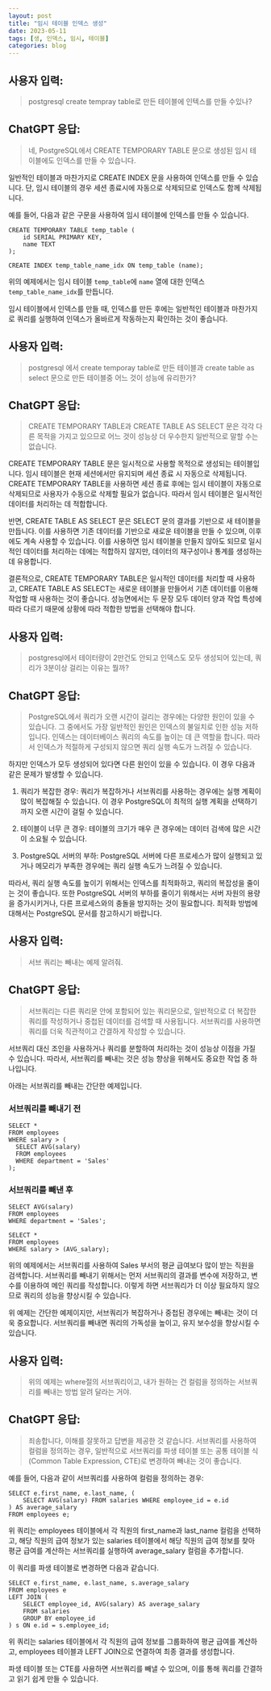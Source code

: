 ```yaml
---
layout: post
title: "임시 테이블 인덱스 생성"
date: 2023-05-11
tags: [생, 인덱스, 임시, 테이블]
categories: blog
---
```


## 사용자 입력:
> postgresql create tempray table로 만든 테이블에 인텍스를 만들 수있나?

## ChatGPT 응답:
> 네, PostgreSQL에서 CREATE TEMPORARY TABLE 문으로 생성된 임시 테이블에도 인덱스를 만들 수 있습니다.

일반적인 테이블과 마찬가지로 CREATE INDEX 문을 사용하여 인덱스를 만들 수 있습니다. 단, 임시 테이블의 경우 세션 종료시에 자동으로 삭제되므로 인덱스도 함께 삭제됩니다. 

예를 들어, 다음과 같은 구문을 사용하여 임시 테이블에 인덱스를 만들 수 있습니다.

```
CREATE TEMPORARY TABLE temp_table (
    id SERIAL PRIMARY KEY,
    name TEXT
);

CREATE INDEX temp_table_name_idx ON temp_table (name);
```

위의 예제에서는 임시 테이블 `temp_table`에 `name` 열에 대한 인덱스 `temp_table_name_idx`를 만듭니다. 

임시 테이블에서 인덱스를 만들 때, 인덱스를 만든 후에는 일반적인 테이블과 마찬가지로 쿼리를 실행하여 인덱스가 올바르게 작동하는지 확인하는 것이 좋습니다.

## 사용자 입력:
> postgresql 에서 create temporay table로 만든 테이블과 create table as select 문으로 만든 테이블중 어느 것이 성능에 유리한가?

## ChatGPT 응답:
> CREATE TEMPORARY TABLE과 CREATE TABLE AS SELECT 문은 각각 다른 목적을 가지고 있으므로 어느 것이 성능상 더 우수한지 일반적으로 말할 수는 없습니다. 

CREATE TEMPORARY TABLE 문은 일시적으로 사용할 목적으로 생성되는 테이블입니다. 임시 테이블은 현재 세션에서만 유지되며 세션 종료 시 자동으로 삭제됩니다. CREATE TEMPORARY TABLE을 사용하면 세션 종료 후에는 임시 테이블이 자동으로 삭제되므로 사용자가 수동으로 삭제할 필요가 없습니다. 따라서 임시 테이블은 일시적인 데이터를 처리하는 데 적합합니다.

반면, CREATE TABLE AS SELECT 문은 SELECT 문의 결과를 기반으로 새 테이블을 만듭니다. 이를 사용하면 기존 데이터를 기반으로 새로운 테이블을 만들 수 있으며, 이후에도 계속 사용할 수 있습니다. 이를 사용하면 임시 테이블을 만들지 않아도 되므로 일시적인 데이터를 처리하는 데에는 적합하지 않지만, 데이터의 재구성이나 통계를 생성하는 데 유용합니다.

결론적으로, CREATE TEMPORARY TABLE은 일시적인 데이터를 처리할 때 사용하고, CREATE TABLE AS SELECT는 새로운 테이블을 만들어서 기존 데이터를 이용해 작업할 때 사용하는 것이 좋습니다. 성능면에서는 두 문장 모두 데이터 양과 작업 특성에 따라 다르기 때문에 상황에 따라 적합한 방법을 선택해야 합니다.

## 사용자 입력:
> postgresql에서 테이터량이 2만건도 안되고 인덱스도 모두 생성되어 있는데, 쿼리가 3분이상 걸리는 이유는 뭘까?

## ChatGPT 응답:
> PostgreSQL에서 쿼리가 오랜 시간이 걸리는 경우에는 다양한 원인이 있을 수 있습니다. 그 중에서도 가장 일반적인 원인은 인덱스의 불일치로 인한 성능 저하입니다. 인덱스는 데이터베이스 쿼리의 속도를 높이는 데 큰 역할을 합니다. 따라서 인덱스가 적절하게 구성되지 않으면 쿼리 실행 속도가 느려질 수 있습니다.

하지만 인덱스가 모두 생성되어 있다면 다른 원인이 있을 수 있습니다. 이 경우 다음과 같은 문제가 발생할 수 있습니다.

1. 쿼리가 복잡한 경우: 쿼리가 복잡하거나 서브쿼리를 사용하는 경우에는 실행 계획이 많이 복잡해질 수 있습니다. 이 경우 PostgreSQL이 최적의 실행 계획을 선택하기까지 오랜 시간이 걸릴 수 있습니다.

2. 테이블이 너무 큰 경우: 테이블의 크기가 매우 큰 경우에는 데이터 검색에 많은 시간이 소요될 수 있습니다.

3. PostgreSQL 서버의 부하: PostgreSQL 서버에 다른 프로세스가 많이 실행되고 있거나 메모리가 부족한 경우에는 쿼리 실행 속도가 느려질 수 있습니다.

따라서, 쿼리 실행 속도를 높이기 위해서는 인덱스를 최적화하고, 쿼리의 복잡성을 줄이는 것이 좋습니다. 또한 PostgreSQL 서버의 부하를 줄이기 위해서는 서버 자원의 용량을 증가시키거나, 다른 프로세스와의 충돌을 방지하는 것이 필요합니다. 최적화 방법에 대해서는 PostgreSQL 문서를 참고하시기 바랍니다.

## 사용자 입력:
> 서브 쿼리는 빼내는 예제 알려줘.

## ChatGPT 응답:
> 서브쿼리는 다른 쿼리문 안에 포함되어 있는 쿼리문으로, 일반적으로 더 복잡한 쿼리를 작성하거나 중첩된 데이터를 검색할 때 사용됩니다. 서브쿼리를 사용하면 쿼리를 더욱 직관적이고 간결하게 작성할 수 있습니다. 

서브쿼리 대신 조인을 사용하거나 쿼리를 분할하여 처리하는 것이 성능상 이점을 가질 수 있습니다. 따라서, 서브쿼리를 빼내는 것은 성능 향상을 위해서도 중요한 작업 중 하나입니다.

아래는 서브쿼리를 빼내는 간단한 예제입니다. 

### 서브쿼리를 빼내기 전

```
SELECT *
FROM employees
WHERE salary > (
  SELECT AVG(salary)
  FROM employees
  WHERE department = 'Sales'
);
```

### 서브쿼리를 빼낸 후

```
SELECT AVG(salary)
FROM employees
WHERE department = 'Sales';

SELECT *
FROM employees
WHERE salary > (AVG_salary);
```

위의 예제에서는 서브쿼리를 사용하여 Sales 부서의 평균 급여보다 많이 받는 직원을 검색합니다. 서브쿼리를 빼내기 위해서는 먼저 서브쿼리의 결과를 변수에 저장하고, 변수를 이용하여 메인 쿼리를 작성합니다. 이렇게 하면 서브쿼리가 더 이상 필요하지 않으므로 쿼리의 성능을 향상시킬 수 있습니다.

위 예제는 간단한 예제이지만, 서브쿼리가 복잡하거나 중첩된 경우에는 빼내는 것이 더욱 중요합니다. 서브쿼리를 빼내면 쿼리의 가독성을 높이고, 유지 보수성을 향상시킬 수 있습니다.

## 사용자 입력:
> 위의 예제는 where절의 서브쿼리이고, 내가 원하는 건 컬럼을 정의하는 서브쿼리를 빼내는 방법 알려 달라는 거야.

## ChatGPT 응답:
> 죄송합니다, 이해를 잘못하고 답변을 제공한 것 같습니다. 서브쿼리를 사용하여 컬럼을 정의하는 경우, 일반적으로 서브쿼리를 파생 테이블 또는 공통 테이블 식(Common Table Expression, CTE)로 변경하여 빼내는 것이 좋습니다.

예를 들어, 다음과 같이 서브쿼리를 사용하여 컬럼을 정의하는 경우:

```
SELECT e.first_name, e.last_name, (
    SELECT AVG(salary) FROM salaries WHERE employee_id = e.id
) AS average_salary
FROM employees e;
```

위 쿼리는 employees 테이블에서 각 직원의 first_name과 last_name 컬럼을 선택하고, 해당 직원의 급여 정보가 있는 salaries 테이블에서 해당 직원의 급여 정보를 찾아 평균 급여를 계산하는 서브쿼리를 실행하여 average_salary 컬럼을 추가합니다.

이 쿼리를 파생 테이블로 변경하면 다음과 같습니다.

```
SELECT e.first_name, e.last_name, s.average_salary
FROM employees e
LEFT JOIN (
    SELECT employee_id, AVG(salary) AS average_salary
    FROM salaries
    GROUP BY employee_id
) s ON e.id = s.employee_id;
```

위 쿼리는 salaries 테이블에서 각 직원의 급여 정보를 그룹화하여 평균 급여를 계산하고, employees 테이블과 LEFT JOIN으로 연결하여 최종 결과를 생성합니다.

파생 테이블 또는 CTE를 사용하면 서브쿼리를 빼낼 수 있으며, 이를 통해 쿼리를 간결하고 읽기 쉽게 만들 수 있습니다.

